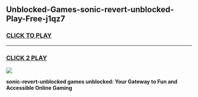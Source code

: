 
## Unblocked-Games-sonic-revert-unblocked-Play-Free-j1qz7
<h3>
<a href="https://premium76.site?title=sonic-revert-unblocked&ref=20M">CLICK TO PLAY</a></h3>
<hr>

<h3>
<a href="https://premium76.site?title=sonic-revert-unblocked&ref=20M">CLICK 2 PLAY</a>
  
</h3>

<a href="https://premium76.site?title=sonic-revert-unblocked&ref=19M"><img src="https://clearcache.store/games.png"></a>


**sonic-revert-unblocked games unblocked: Your Gateway to Fun and Accessible Online Gaming**
